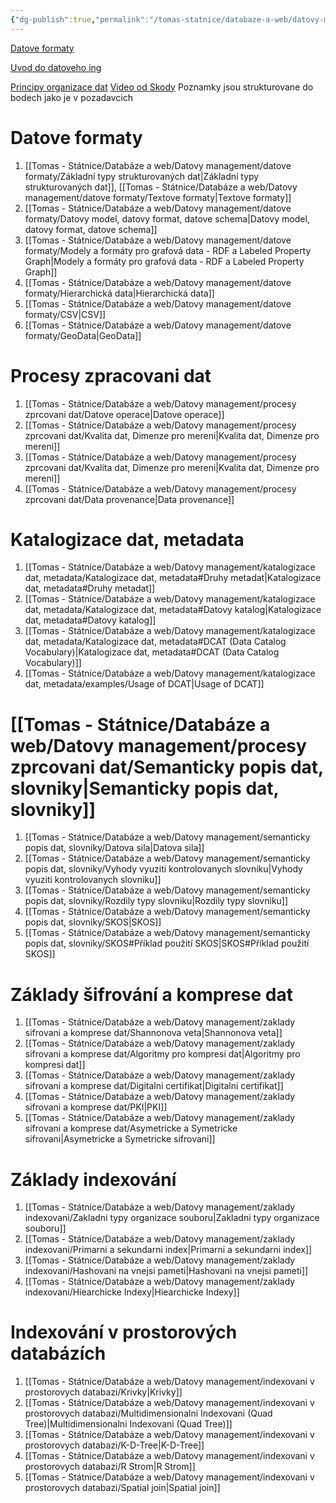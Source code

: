 ```yaml
---
{"dg-publish":true,"permalink":"/tomas-statnice/databaze-a-web/datovy-management/datovy-management-poznamky-a-materialy/","tags":["tomas","databaze_a_web","datovy_management"],"noteIcon":""}
---
```



[Datove formaty](https://jakub.xn--klmek-0sa.com/nprg036)

[Uvod do datoveho ing](https://www.ksi.mff.cuni.cz/teaching/ndbi046-web/)

[Principy organizace dat](https://www.ksi.mff.cuni.cz/~holubova/NDBI007/)
[Video od Skody](https://www.youtube.com/playlist?list=PLs_965odMumfDxeuVX9TQnqGOomGf0ulE)
Poznamky jsou strukturovane do bodech jako je v pozadavcich
# Datove formaty
1. [[Tomas - Státnice/Databáze a web/Datovy management/datove formaty/Základní typy strukturovaných dat\|Základní typy strukturovaných dat]], [[Tomas - Státnice/Databáze a web/Datovy management/datove formaty/Textove formaty\|Textove formaty]]
2. [[Tomas - Státnice/Databáze a web/Datovy management/datove formaty/Datovy model, datovy format, datove schema\|Datovy model, datovy format, datove schema]]
3. [[Tomas - Státnice/Databáze a web/Datovy management/datove formaty/Modely a formáty pro grafová data - RDF a Labeled Property Graph\|Modely a formáty pro grafová data - RDF a Labeled Property Graph]]
4. [[Tomas - Státnice/Databáze a web/Datovy management/datove formaty/Hierarchická data\|Hierarchická data]]
5. [[Tomas - Státnice/Databáze a web/Datovy management/datove formaty/CSV\|CSV]]
6. [[Tomas - Státnice/Databáze a web/Datovy management/datove formaty/GeoData\|GeoData]]
# Procesy zpracovani dat
1. [[Tomas - Státnice/Databáze a web/Datovy management/procesy zprcovani dat/Datove operace\|Datove operace]]
2. [[Tomas - Státnice/Databáze a web/Datovy management/procesy zprcovani dat/Kvalita dat, Dimenze pro mereni\|Kvalita dat, Dimenze pro mereni]]
3. [[Tomas - Státnice/Databáze a web/Datovy management/procesy zprcovani dat/Kvalita dat, Dimenze pro mereni\|Kvalita dat, Dimenze pro mereni]]
4. [[Tomas - Státnice/Databáze a web/Datovy management/procesy zprcovani dat/Data provenance\|Data provenance]]
# Katalogizace dat, metadata
1. [[Tomas - Státnice/Databáze a web/Datovy management/katalogizace dat, metadata/Katalogizace dat, metadata#Druhy metadat\|Katalogizace dat, metadata#Druhy metadat]]
2. [[Tomas - Státnice/Databáze a web/Datovy management/katalogizace dat, metadata/Katalogizace dat, metadata#Datovy katalog\|Katalogizace dat, metadata#Datovy katalog]]
3. [[Tomas - Státnice/Databáze a web/Datovy management/katalogizace dat, metadata/Katalogizace dat, metadata#DCAT (Data Catalog Vocabulary)\|Katalogizace dat, metadata#DCAT (Data Catalog Vocabulary)]]
4. [[Tomas - Státnice/Databáze a web/Datovy management/katalogizace dat, metadata/examples/Usage of DCAT\|Usage of DCAT]]
# [[Tomas - Státnice/Databáze a web/Datovy management/procesy zprcovani dat/Semanticky popis dat, slovniky\|Semanticky popis dat, slovniky]]
1. [[Tomas - Státnice/Databáze a web/Datovy management/semanticky popis dat, slovniky/Datova sila\|Datova sila]]
2. [[Tomas - Státnice/Databáze a web/Datovy management/semanticky popis dat, slovniky/Vyhody vyuziti kontrolovanych slovniku\|Vyhody vyuziti kontrolovanych slovniku]]
3. [[Tomas - Státnice/Databáze a web/Datovy management/semanticky popis dat, slovniky/Rozdily typy slovniku\|Rozdily typy slovniku]]
4. [[Tomas - Státnice/Databáze a web/Datovy management/semanticky popis dat, slovniky/SKOS\|SKOS]]
5. [[Tomas - Státnice/Databáze a web/Datovy management/semanticky popis dat, slovniky/SKOS#Příklad použití SKOS\|SKOS#Příklad použití SKOS]]
# Základy šifrování a komprese dat 
1. [[Tomas - Státnice/Databáze a web/Datovy management/zaklady sifrovani a komprese dat/Shannonova veta\|Shannonova veta]]
2. [[Tomas - Státnice/Databáze a web/Datovy management/zaklady sifrovani a komprese dat/Algoritmy pro kompresi dat\|Algoritmy pro kompresi dat]]
3. [[Tomas - Státnice/Databáze a web/Datovy management/zaklady sifrovani a komprese dat/Digitalni certifikat\|Digitalni certifikat]]
4. [[Tomas - Státnice/Databáze a web/Datovy management/zaklady sifrovani a komprese dat/PKI\|PKI]]
5. [[Tomas - Státnice/Databáze a web/Datovy management/zaklady sifrovani a komprese dat/Asymetricke a Symetricke sifrovani\|Asymetricke a Symetricke sifrovani]]
# Základy indexování
1. [[Tomas - Státnice/Databáze a web/Datovy management/zaklady indexovani/Zakladni typy organizace souboru\|Zakladni typy organizace souboru]]
2. [[Tomas - Státnice/Databáze a web/Datovy management/zaklady indexovani/Primarni a sekundarni index\|Primarni a sekundarni index]]
3. [[Tomas - Státnice/Databáze a web/Datovy management/zaklady indexovani/Hashovani na vnejsi pameti\|Hashovani na vnejsi pameti]]
4. [[Tomas - Státnice/Databáze a web/Datovy management/zaklady indexovani/Hiearchicke Indexy\|Hiearchicke Indexy]]
# Indexování v prostorových databázích
1. [[Tomas - Státnice/Databáze a web/Datovy management/indexovani v prostorovych databazi/Krivky\|Krivky]]
2. [[Tomas - Státnice/Databáze a web/Datovy management/indexovani v prostorovych databazi/Multidimensionalni Indexovani (Quad Tree)\|Multidimensionalni Indexovani (Quad Tree)]]
3. [[Tomas - Státnice/Databáze a web/Datovy management/indexovani v prostorovych databazi/K-D-Tree\|K-D-Tree]]
4. [[Tomas - Státnice/Databáze a web/Datovy management/indexovani v prostorovych databazi/R Strom\|R Strom]]
5. [[Tomas - Státnice/Databáze a web/Datovy management/indexovani v prostorovych databazi/Spatial join\|Spatial join]]
